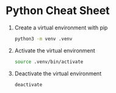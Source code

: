 # Python Cheat Sheet

1. Create a virtual environment with pip

   ```bash
   python3 -m venv .venv
   ```

1. Activate the virtual environment

   ```bash
   source .venv/bin/activate
   ```

1. Deactivate the virtual environment

   ```bash
   deactivate
   ```
